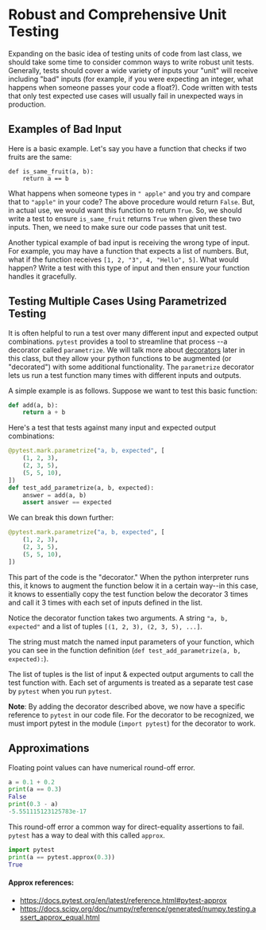 # Robust and Comprehensive Unit Testing

Expanding on the basic idea of testing units of code from last class, we 
should take some time to consider common ways to write robust unit tests. 
Generally, tests should cover a wide variety of inputs your "unit" will 
receive including "bad" inputs (for example, if you were expecting an integer, 
what happens when someone passes your code a float?). Code written with tests 
that only test expected use cases will usually fail in unexpected ways in 
production.

## Examples of Bad Input
Here is a basic example.  Let's say you have a function that checks if two
fruits are the same:
```
def is_same_fruit(a, b):
    return a == b
```
What happens when someone types in `" apple"` and you try and compare that to
`"apple"` in your code?  The above procedure would return `False`.  But, in
actual use, we would want this function to return `True`.  So, we should write
a test to ensure `is_same_fruit` returns `True` when given these two
inputs.  Then, we need to make sure our code passes that unit test.

Another typical example of bad input is receiving the wrong type of input.
For example, you may have a function that expects a list of numbers.  But,
what if the function receives `[1, 2, "3", 4, "Hello", 5]`.  What would
happen?  Write a test with this  type of input and then ensure your function
handles it gracefully.

## Testing Multiple Cases Using Parametrized Testing
It is often helpful to run a test over many different input and expected 
output combinations. `pytest` provides a tool to streamline that process
--a decorator called `parametrize`. We will talk more about 
[decorators](https://www.python-course.eu/python3_decorators.php) later in 
this class, but they allow your python functions to be augmented (or 
"decorated") with some additional functionality. The `parametrize` decorator 
lets us run a test function many times with different inputs and outputs.

A simple example is as follows.  Suppose we want to test this basic function:
```py
def add(a, b):
    return a + b
```

Here's a test that tests against many input and expected output combinations:
```py
@pytest.mark.parametrize("a, b, expected", [
    (1, 2, 3),
    (2, 3, 5),
    (5, 5, 10),
])
def test_add_parametrize(a, b, expected):
    answer = add(a, b)
    assert answer == expected
```

We can break this down further:
```py
@pytest.mark.parametrize("a, b, expected", [
    (1, 2, 3),
    (2, 3, 5),
    (5, 5, 10),
])
```
This part of the code is the "decorator." When the python interpreter runs 
this, it knows to augment the function below it in a certain way--in this case, 
it knows to essentially copy the test function below the decorator 3 times and 
call it 3 times with each set of inputs defined in the list.

Notice the decorator function takes two arguments. A string `"a, b, expected"` 
and a list of tuples `[(1, 2, 3), (2, 3, 5), ...]`. 

The string must match the named input parameters of your function, which you 
can see in the function definition (`def test_add_parametrize(a, b, expected):`).

The list of tuples is the list of input & expected output arguments to call 
the test function with. Each set of arguments is treated as a separate test 
case by `pytest` when you run `pytest`.


__Note__:  By adding the decorator described above, we now have a specific 
reference to `pytest` in our code file.  For the decorator to be recognized, 
we must import pytest in the module (```import pytest```) for the decorator to 
work. 

## Approximations
Floating point values can have numerical round-off error.
```python
a = 0.1 + 0.2
print(a == 0.3)
False
print(0.3 - a)
-5.551115123125783e-17
```
This round-off error a common way
for direct-equality assertions to fail.  `pytest` has a way to deal
with this called `approx`.
```python
import pytest
print(a == pytest.approx(0.3))
True
```

#### Approx references:
* https://docs.pytest.org/en/latest/reference.html#pytest-approx
* https://docs.scipy.org/doc/numpy/reference/generated/numpy.testing.assert_approx_equal.html

<!---
# In Class Exercise
* Write a function to subtract two numbers.
* Write a function to find the minimum and maximum of a list.
* Write unit tests for these functions.  Write at least one test that
checks for failure (i.e., gives bad input and expects False)
* Push to a GitHub repository
* Activate GitHub Actions and implement automated testing.
--->